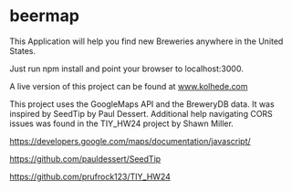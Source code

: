 # beermap
This Application will help you find new Breweries anywhere in the United States.

Just run npm install and point your browser to localhost:3000.

A live version of this project can be found at www.kolhede.com

This project uses the GoogleMaps API and the BreweryDB data. It was inspired by SeedTip by Paul Dessert. Additional help navigating CORS issues was found in the TIY_HW24 project by Shawn Miller.

https://developers.google.com/maps/documentation/javascript/

https://github.com/pauldessert/SeedTip

https://github.com/prufrock123/TIY_HW24

